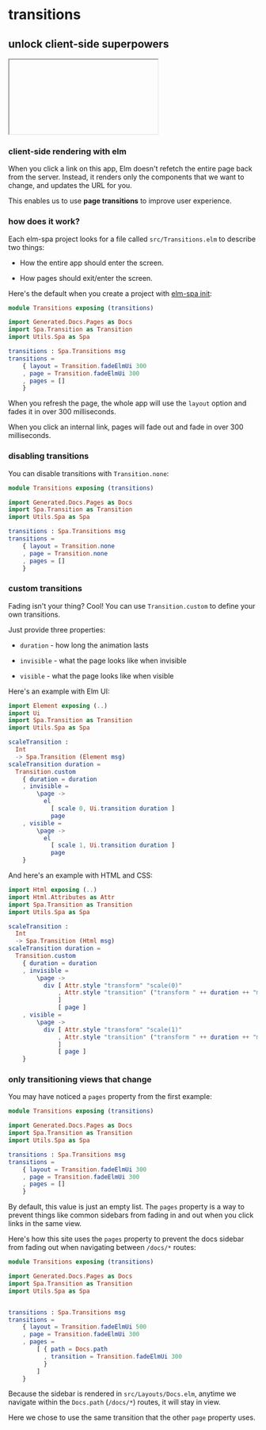 # transitions

## unlock client-side superpowers

<iframe></iframe>

### client-side rendering with elm

When you click a link on this app, Elm doesn't refetch the entire page back from
the server. Instead, it renders only the components that we want to change, and
updates the URL for you.

This enables us to use __page transitions__ to improve user experience.

### how does it work?

Each elm-spa project looks for a file called `src/Transitions.elm` to describe
two things:

- How the entire app should enter the screen.

- How pages should exit/enter the screen.

Here's the default when you create a project with [elm-spa init](/docs/elm-spa/init):

```elm
module Transitions exposing (transitions)

import Generated.Docs.Pages as Docs
import Spa.Transition as Transition
import Utils.Spa as Spa

transitions : Spa.Transitions msg
transitions =
    { layout = Transition.fadeElmUi 300
    , page = Transition.fadeElmUi 300
    , pages = []
    }
```

When you refresh the page, the whole app will use the `layout` option
and fades it in over 300 milliseconds.

When you click an internal link, pages will fade out and fade in over
300 milliseconds.

### disabling transitions

You can disable transitions with `Transition.none`:

```elm
module Transitions exposing (transitions)

import Generated.Docs.Pages as Docs
import Spa.Transition as Transition
import Utils.Spa as Spa

transitions : Spa.Transitions msg
transitions =
    { layout = Transition.none
    , page = Transition.none
    , pages = []
    }
```

### custom transitions

Fading isn't your thing? Cool! You can use `Transition.custom` to define your own
transitions.

Just provide three properties:

- `duration` - how long the animation lasts

- `invisible` - what the page looks like when invisible

- `visible` - what the page looks like when visible

Here's an example with Elm UI:

```elm
import Element exposing (..)
import Ui
import Spa.Transition as Transition
import Utils.Spa as Spa

scaleTransition :
  Int
  -> Spa.Transition (Element msg)
scaleTransition duration =
  Transition.custom
    { duration = duration 
    , invisible = 
        \page ->
          el
            [ scale 0, Ui.transition duration ]
            page
    , visible = 
        \page ->
          el
            [ scale 1, Ui.transition duration ]
            page
    }
```

And here's an example with HTML and CSS:


```elm
import Html exposing (..)
import Html.Attributes as Attr
import Spa.Transition as Transition
import Utils.Spa as Spa

scaleTransition :
  Int
  -> Spa.Transition (Html msg)
scaleTransition duration =
  Transition.custom
    { duration = duration 
    , invisible = 
        \page ->
          div [ Attr.style "transform" "scale(0)"
              , Attr.style "transition" ("transform " ++ duration ++ "ms")
              ]
              [ page ]
    , visible = 
        \page ->
          div [ Attr.style "transform" "scale(1)"
              , Attr.style "transition" ("transform " ++ duration ++ "ms")
              ]
              [ page ]
    }
```

### only transitioning views that change

You may have noticed a `pages` property from the first example:

```elm
module Transitions exposing (transitions)

import Generated.Docs.Pages as Docs
import Spa.Transition as Transition
import Utils.Spa as Spa

transitions : Spa.Transitions msg
transitions =
    { layout = Transition.fadeElmUi 300
    , page = Transition.fadeElmUi 300
    , pages = []
    }
```

By default, this value is just an empty list. The `pages` property is a way to
prevent things like common sidebars from fading in and out when you click links
in the same view.

Here's how this site uses the `pages` property to prevent the docs sidebar from
fading out when navigating between `/docs/*` routes:

```elm
module Transitions exposing (transitions)

import Generated.Docs.Pages as Docs
import Spa.Transition as Transition
import Utils.Spa as Spa


transitions : Spa.Transitions msg
transitions =
    { layout = Transition.fadeElmUi 500
    , page = Transition.fadeElmUi 300
    , pages =
        [ { path = Docs.path
          , transition = Transition.fadeElmUi 300
          }
        ]
    }
```

Because the sidebar is rendered in `src/Layouts/Docs.elm`, anytime we navigate
within the `Docs.path` (`/docs/*`) routes, it will stay in view.

Here we chose to use the same transition that the other `page` property uses.